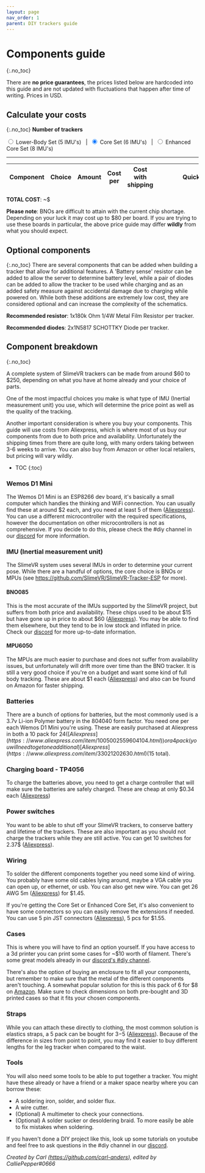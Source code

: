 ```yaml
---
layout: page
nav_order: 1
parent: DIY trackers guide
---
```


# Components guide
{:.no_toc}

There are **no price guarantees**, the prices listed below are hardcoded into this guide and are not updated with fluctuations that happen after time of writing. Prices in USD.

## Calculate your costs
{:.no_toc}
**Number of trackers**

<input id="5imu" type="radio" name="diy-set" value="5"> <label for="5imu">Lower-Body Set (5 IMU's)</label>&nbsp; &nbsp;|&nbsp;
<input id="6imu" type="radio" name="diy-set" value="6" checked="checked"> <label for="6imu">Core Set (6 IMU's)</label>&nbsp; &nbsp;|&nbsp;
<input id="8imu" type="radio" name="diy-set" value="8"> <label for="8imu">Enhanced Core Set (8 IMU's)</label>

---

<table>
<thead>
<tr>
<th>Component</th>
<th>Choice</th>
<th>Amount</th>
<th>Cost per</th>
<th>Cost with shipping</th>
<th style="min-width: 200px">Quick link</th>
</tr>
</thead>
<tbody id="diy-components">
</tbody>
</table>

**TOTAL COST**: ~$<span id="diy-total"></span>

**Please note**: BNOs are difficult to attain with the current chip shortage. Depending on your luck it may cost up to $80 per board. If you are trying to use these boards in particular, the above price guide may differ **wildly** from what you should expect.

## Optional components
{:.no_toc}
There are several components that can be added when building a tracker that allow for additional features. A 'Battery sense' resistor can be added to allow the server to determine battery level, while a pair of diodes can be added to allow the tracker to be used while charging and as an added safety measure against accidental damage due to charging while powered on. While both these additions are extremely low cost, they are considered optional and can increase the complexity of the schematics.

**Recommended resistor**: 1x180k Ohm 1/4W Metal Film Resistor per tracker.

**Recommended diodes**: 2x1N5817 SCHOTTKY Diode per tracker.

## Component breakdown
{:.no_toc}

A complete system of SlimeVR trackers can be made from around $60 to $250, depending on what you have at home already and your choice of parts.

One of the most impactful choices you make is what type of IMU (Inertial measurement unit) you use, which will determine the price point as well as the quality of the tracking.

Another important consideration is where you buy your components. This guide will use costs from Aliexpress, which is where most of us buy our components from due to both price and availability. Unfortunately the shipping times from there are quite long, with many orders taking between 3-6 weeks to arrive. You can also buy from Amazon or other local retailers, but pricing will vary wildly.

* TOC
{:toc}

### Wemos D1 Mini

The Wemos D1 Mini is an ESP8266 dev board, it's basically a small computer which handles the thinking and WiFi connection. You can usually find these at around $2 each, and you need at least 5 of them ([Aliexpress](https://www.aliexpress.com/wholesale?SearchText=D1+mini)). You can use a different microcontroller with the required specifications, however the documentation on other microcontrollers is not as comprehensive. If you decide to do this, please check the #diy channel in our [discord](https://discord.gg/SlimeVR) for more information.


### IMU (Inertial measurement unit)

The SlimeVR system uses several IMUs in order to determine your current pose. While there are a handful of options, the core choice is BNOs or MPUs (see <https://github.com/SlimeVR/SlimeVR-Tracker-ESP> for more).

#### BNO085

This is the most accurate of the IMUs supported by the SlimeVR project, but suffers from both price and availability. These chips used to be about $15 but have gone up in price to about $60 ([Aliexpress](https://www.aliexpress.com/wholesale?SearchText=BNO085)). You may be able to find them elsewhere, but they tend to be in low stock and inflated in price. Check our [discord](https://discord.gg/SlimeVR) for more up-to-date information.

#### MPU6050

The MPUs are much easier to purchase and does not suffer from availability issues, but unfortunately will drift more over time than the BNO tracker. It is still a very good choice if you're on a budget and want some kind of full body tracking. These are about $1 each ([Aliexpress](https://www.aliexpress.com/wholesale?SearchText=MPU6050)) and also can be found on Amazon for faster shipping.

### Batteries

There are a bunch of options for batteries, but the most commonly used is a 3.7v Li-ion Polymer battery in the 804040 form factor. You need one per each Wemos D1 Mini you're using. These are easily purchased at Aliexpress in both a 10 pack for $24 ([Aliexpress](https://www.aliexpress.com/item/1005002559604104.html)) or a 4 pack (you will need to get one additional) [Aliexpress](https://www.aliexpress.com/item/33021202630.html) ($15 total).

### Charging board - TP4056

To charge the batteries above, you need to get a charge controller that will make sure the batteries are safely charged. These are cheap at only $0.34 each ([Aliexpress](https://www.aliexpress.com/item/32649780468.html))

### Power switches

You want to be able to shut off your SlimeVR trackers, to conserve battery and lifetime of the trackers. These are also important as you should not charge the trackers while they are still active. You can get 10 switches for 2.37$ ([Aliexpress](https://www.aliexpress.com/item/32975535599.html)).

### Wiring

To solder the different components together you need some kind of wiring. You probably have some old cables lying around, maybe a VGA cable you can open up, or ethernet, or usb. You can also get new wire. You can get 26 AWG 5m ([Aliexpress](https://www.aliexpress.com/item/1005002632016529.html)) for $1.45.

If you're getting the Core Set or Enhanced Core Set, it's also convenient to have some connectors so you can easily remove the extensions if needed. You can use 5 pin JST connectors ([Aliexpress](https://www.aliexpress.com/item/1005002304293157.html)), 5 pcs for $1.55.

### Cases

This is where you will have to find an option yourself. If you have access to a 3d printer you can print some cases for ~$10 worth of filament. There's some great models already in our [discord's #diy channel](https://discord.gg/SlimeVR).

There's also the option of buying an enclosure to fit all your components, but remember to make sure that the metal of the different components aren't touching. A somewhat popular solution for this is this pack of 6 for $8 on [Amazon](https://www.amazon.com/dp/B08T97JD6Z). Make sure to check dimensions on both pre-bought and 3D printed cases so that it fits your chosen components.

### Straps

While you can attach these directly to clothing, the most common solution is elastics straps, a 5 pack can be bought for $3-$5 ([Aliexpress](https://www.aliexpress.com/item/1005002350231996.html)). Because of the difference in sizes from point to point, you may find it easier to buy different lengths for the leg tracker when compared to the waist.

### Tools

You will also need some tools to be able to put together a tracker. You might have these already or have a friend or a maker space nearby where you can borrow these:

* A soldering iron, solder, and solder flux.
* A wire cutter.
* (Optional) A multimeter to check your connections.
* (Optional) A solder sucker or desoldering braid. To more easily be able to fix mistakes when soldering.

If you haven't done a DIY project like this, look up some tutorials on youtube and feel free to ask questions in the #diy channel in our [discord](https://discord.gg/SlimeVR).

*Created by Carl (<https://github.com/carl-anders>), edited by CalliePepper#0666*
<script src="../assets/js/diy.js"></script>
<style>@media (min-width: 50rem) { .main { max-width: 1100px !important; } }</style>
